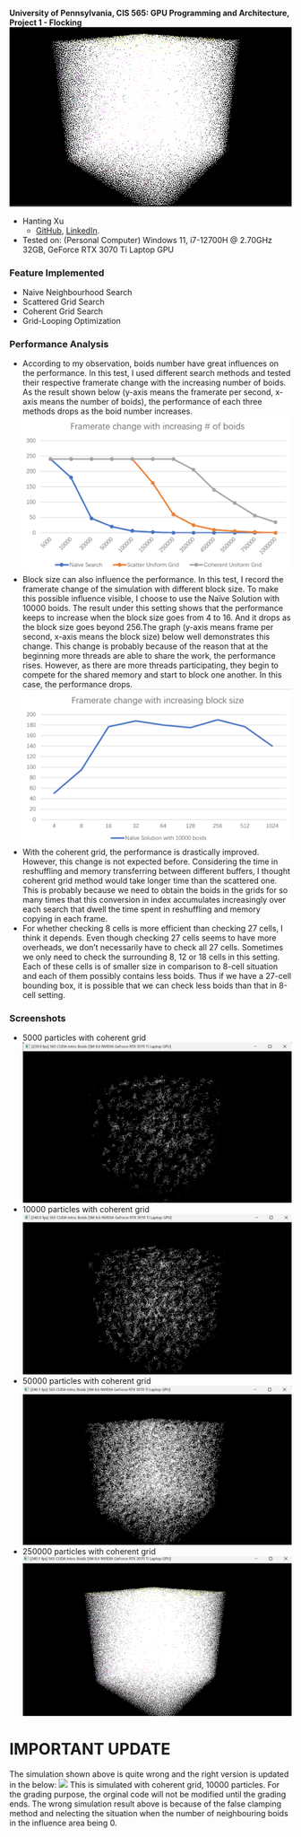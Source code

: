 **University of Pennsylvania, CIS 565: GPU Programming and Architecture,
Project 1 - Flocking**
![](images/rec.gif)
* Hanting Xu
  * [GitHub](https://github.com/HantingXu), [LinkedIn](www.linkedin.com/in/hanting-xu-25615b28b).
* Tested on: (Personal Computer) Windows 11, i7-12700H @ 2.70GHz 32GB, GeForce RTX 3070 Ti Laptop GPU
### Feature Implemented
* Naive Neighbourhood Search
* Scattered Grid Search
* Coherent Grid Search
* Grid-Looping Optimization
### Performance Analysis
* According to my observation, boids number have great influences on the performance. In this test, I used different search methods and tested their respective framerate change with the increasing number of boids. As the result shown below (y-axis means the framerate per second, x-axis means the number of boids), the performance of each three methods drops as the boid number increases.
![](images/graph1.png)
* Block size can also influence the performance. In this test, I record the framerate change of the simulation with different block size. To make this possible influence visible, I choose to use the Naïve Solution with 10000 boids. The result under this setting shows that the performance keeps to increase when the block size goes from 4 to 16. And it drops as the block size goes beyond 256.The graph (y-axis means frame per second, x-axis means the block size) below well demonstrates this change. This change is probably because of the reason that at the beginning more threads are able to share the work, the performance rises. However, as there are more threads participating, they begin to compete for the shared memory and start to block one another. In this case, the performance drops.
![](images/graph2.png)
* With the coherent grid, the performance is drastically improved. However, this change is not expected before. Considering the time in reshuffling and memory transferring between different buffers, I thought coherent grid method would take longer time than the scattered one. This is probably because we need to obtain the boids in the grids for so many times that this conversion in index accumulates increasingly over each search that dwell the time spent in reshuffling and memory copying in each frame.
* For whether checking 8 cells is more efficient than checking 27 cells, I think it depends. Even though checking 27 cells seems to have more overheads, we don’t necessarily have to check all 27 cells. Sometimes we only need to check the surrounding 8, 12 or 18 cells in this setting. Each of these cells is of smaller size in comparison to 8-cell situation and each of them possibly contains less boids. Thus if we have a 27-cell bounding box, it is possible that we can check less boids than that in 8-cell setting.
### Screenshots
* 5000 particles with coherent grid
![](images/result3.png)
* 10000 particles with coherent grid
![](images/result2.png)
* 50000 particles with coherent grid
![](images/result1.png)
* 250000 particles with coherent grid
![](images/result.png)

# IMPORTANT UPDATE
The simulation shown above is quite wrong and the right version is updated in the below:
![](images/rec2.gif)
This is simulated with coherent grid, 10000 particles. For the grading purpose, the orginal code will not be modified until the grading ends. The wrong simulation result above is because of the false clamping method and nelecting the situation when the number of neighbouring boids in the influence area being 0.
